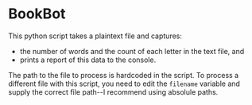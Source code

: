 # BookBot

This python script takes a plaintext file and captures:
- the number of words and the count of each letter in the text file, and
- prints a report of this data to the console.

The path to the file to process is hardcoded in the script.
To process a different file with this script, you need to edit the `filename` variable and supply the correct file path--I recommend using absolule paths.

